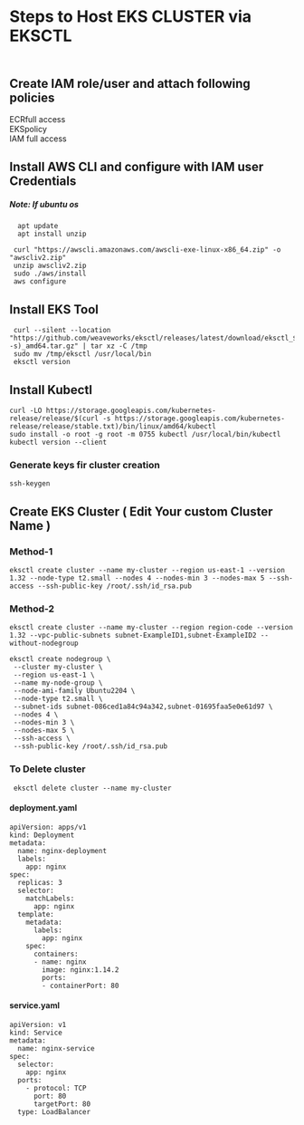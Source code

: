# Steps to Host EKS CLUSTER via EKSCTL 
## <br> Create IAM role/user and attach following policies
 ECRfull access <br>
 EKSpolicy <br>
 IAM full access

 ## Install AWS CLI and configure with IAM user Credentials

 ##### Note: If ubuntu os
```
  apt update
  apt install unzip
```
```
 curl "https://awscli.amazonaws.com/awscli-exe-linux-x86_64.zip" -o "awscliv2.zip"
 unzip awscliv2.zip
 sudo ./aws/install
 aws configure
```
 
 ## Install EKS Tool
```
 curl --silent --location "https://github.com/weaveworks/eksctl/releases/latest/download/eksctl_$(uname -s)_amd64.tar.gz" | tar xz -C /tmp
 sudo mv /tmp/eksctl /usr/local/bin
 eksctl version
```

 ## Install Kubectl
 ```
 curl -LO https://storage.googleapis.com/kubernetes-release/release/$(curl -s https://storage.googleapis.com/kubernetes-release/release/stable.txt)/bin/linux/amd64/kubectl
 sudo install -o root -g root -m 0755 kubectl /usr/local/bin/kubectl 
 kubectl version --client
 ```

### Generate keys fir cluster creation
 ```
 ssh-keygen
 ```
 
 ## Create EKS Cluster ( Edit Your custom Cluster Name )
  ### Method-1
 ```
 eksctl create cluster --name my-cluster --region us-east-1 --version 1.32 --node-type t2.small --nodes 4 --nodes-min 3 --nodes-max 5 --ssh-access --ssh-public-key /root/.ssh/id_rsa.pub
```
 ### Method-2
 ```
 eksctl create cluster --name my-cluster --region region-code --version 1.32 --vpc-public-subnets subnet-ExampleID1,subnet-ExampleID2 --without-nodegroup

 eksctl create nodegroup \
  --cluster my-cluster \
  --region us-east-1 \
  --name my-node-group \
  --node-ami-family Ubuntu2204 \
  --node-type t2.small \
  --subnet-ids subnet-086ced1a84c94a342,subnet-01695faa5e0e61d97 \
  --nodes 4 \
  --nodes-min 3 \
  --nodes-max 5 \
  --ssh-access \
  --ssh-public-key /root/.ssh/id_rsa.pub
```


 ### To Delete cluster
```
 eksctl delete cluster --name my-cluster
```



#### deployment.yaml
```
apiVersion: apps/v1
kind: Deployment
metadata:
  name: nginx-deployment
  labels:
    app: nginx
spec:
  replicas: 3
  selector:
    matchLabels:
      app: nginx
  template:
    metadata:
      labels:
        app: nginx
    spec:
      containers:
      - name: nginx
        image: nginx:1.14.2
        ports:
        - containerPort: 80
```

#### service.yaml
```
apiVersion: v1
kind: Service
metadata:
  name: nginx-service
spec:
  selector:
    app: nginx
  ports:
    - protocol: TCP
      port: 80
      targetPort: 80
  type: LoadBalancer
```
